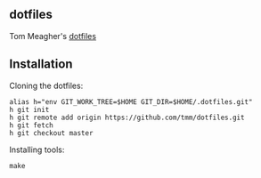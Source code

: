 ## dotfiles

Tom Meagher's [dotfiles](https://en.wikipedia.org/wiki/Hidden_file_and_hidden_directory)

## Installation

Cloning the dotfiles:

```
alias h="env GIT_WORK_TREE=$HOME GIT_DIR=$HOME/.dotfiles.git"
h git init
h git remote add origin https://github.com/tmm/dotfiles.git
h git fetch
h git checkout master
```

Installing tools:

```
make
```